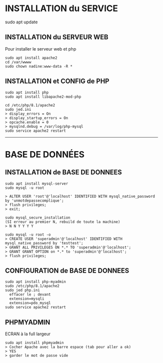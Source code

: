 # INSTALLATION du SERVICE

sudo apt update

## INSTALLATION du SERVEUR WEB

Pour installer le serveur web et php

```
sudo apt install apache2
cd /var/wwww
sudo chown nadine:www-data -R *
```

## INSTALLATION et CONFIG de PHP

```
sudo apt install php
sudo apt install libapache2-mod-php
```

```
cd /etc/php/8.1/apache2
sudo jed.ini
> display_errors = On
> display_startup_errors = On
> opcache.enable = 0
> mysqlnd.debug = /var/log/php-mysql
sudo service apache2 restart
```

___

# BASE DE DONNÉES

## INSTALLATION de BASE DE DONNEES

```
sudo apt install mysql-server
sudo mysql -u root

> ALTER USER 'root'@'localhost' IDENTIFIED WITH mysql_native_password by 'unmotdepassecomplique'; 
> flush privileges; 
> exit;

sudo mysql_secure_installation 
(SI erreur au premier N, rebuild de toute la machine)
> N N Y Y Y Y

sudo mysql -u root -o
> CREATE USER 'superadmin'@'localhost' IDENTIFIED WITH mysql_native_password by 'testtest'; 
> GRANT ALL PRIVILEGES ON *.* TO 'superadmin'@'localhost';
> GRANT GRANT OPTION on *.* to 'superadmin'@'localhost';
> flush privileges;
```

## CONFIGURATION de BASE DE DONNEES

```
sudo apt install php-myadmin
sudo /etc/php/8.1/apache2
sudo jed php.ini
  effacer le ; devant 
  extension=mysqli
  extension=pdo_mysql
sudo service apache2 restart
```

## PHPMYADMIN

ECRAN à la full largeur
```
sudo apt install phpmyadmin
> Cocher Apache avec la barre espace (tab pour aller a ok)
> YES
> garder le mot de passe vide
```




